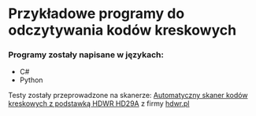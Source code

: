 # Przykładowe programy do odczytywania kodów kreskowych
### Programy zostały napisane w językach:
- C#
- Python

Testy zostały przeprowadzone na skanerze: [Automatyczny skaner kodów kreskowych z podstawką HDWR HD29A](https://hdwr.pl/pl/p/Automatyczny-skaner-kodow-kreskowych-z-podstawka-HDWR-HD29A/118) z firmy [hdwr.pl](https://hdwr.pl/)
